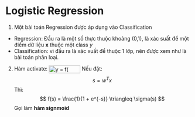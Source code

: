 # Logistic Regression

1. Một bài toán Regression được áp dụng vào Classification

- Regression: Đầu ra là một số thực thuộc khoảng (0,1), là xác suất để một điểm dữ liệu **x** thuộc một class *y*
- Classification: vì đầu ra là xác xuất để thuộc 1 lớp, nên được xem như là bài toán phân loại.
2. Hàm activate:
        <img src="http://www.sciweavers.org/tex2img.php?eq=y%20%3D%20f%28%20w%5E%7BT%7Dx%29%20&bc=White&fc=Black&im=jpg&fs=12&ff=modern&edit=0" align="center" border="0" alt="y = f( w^{T}x) " width="86" height="21"/>
        Nếu đặt: 
        $$ s = w^Tx $$
        Thì:
        $$ f(s) = \frac{1}{1 + e^{-s}} \triangleq \sigma(s) $$
        Gọi làm **hàm signmoid**

    
